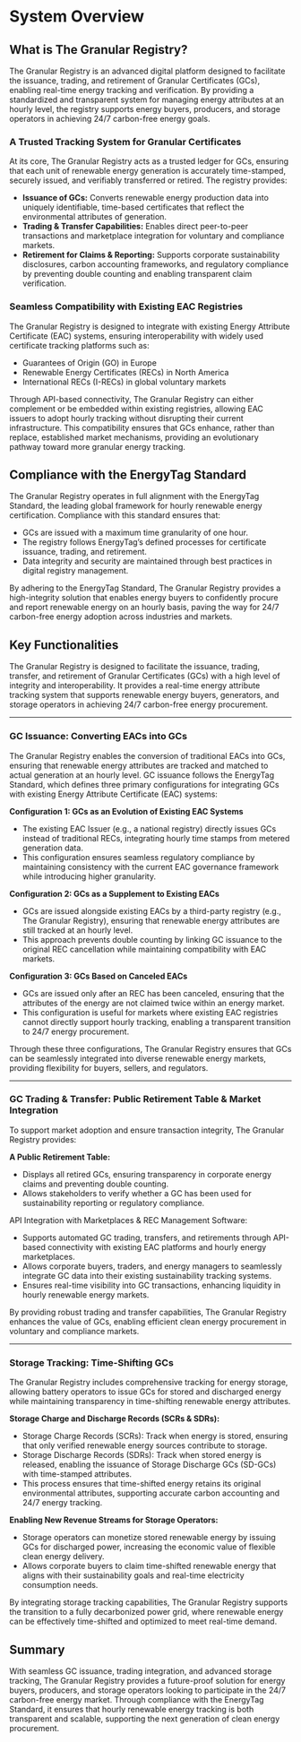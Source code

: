 # System Overview

## What is The Granular Registry?

The Granular Registry is an advanced digital platform designed to facilitate the issuance, trading, and retirement of Granular Certificates (GCs), enabling real-time energy tracking and verification. By providing a standardized and transparent system for managing energy attributes at an hourly level, the registry supports energy buyers, producers, and storage operators in achieving 24/7 carbon-free energy goals.

### A Trusted Tracking System for Granular Certificates

At its core, The Granular Registry acts as a trusted ledger for GCs, ensuring that each unit of renewable energy generation is accurately time-stamped, securely issued, and verifiably transferred or retired. The registry provides:

* **Issuance of GCs:** Converts renewable energy production data into uniquely identifiable, time-based certificates that reflect the environmental attributes of generation.
* **Trading & Transfer Capabilities:** Enables direct peer-to-peer transactions and marketplace integration for voluntary and compliance markets.
* **Retirement for Claims & Reporting:** Supports corporate sustainability disclosures, carbon accounting frameworks, and regulatory compliance by preventing double counting and enabling transparent claim verification.

### Seamless Compatibility with Existing EAC Registries

The Granular Registry is designed to integrate with existing Energy Attribute Certificate (EAC) systems, ensuring interoperability with widely used certificate tracking platforms such as:

* Guarantees of Origin (GO) in Europe
* Renewable Energy Certificates (RECs) in North America
* International RECs (I-RECs) in global voluntary markets

Through API-based connectivity, The Granular Registry can either complement or be embedded within existing registries, allowing EAC issuers to adopt hourly tracking without disrupting their current infrastructure. This compatibility ensures that GCs enhance, rather than replace, established market mechanisms, providing an evolutionary pathway toward more granular energy tracking.

## Compliance with the EnergyTag Standard

The Granular Registry operates in full alignment with the EnergyTag Standard, the leading global framework for hourly renewable energy certification. Compliance with this standard ensures that:

* GCs are issued with a maximum time granularity of one hour.
* The registry follows EnergyTag’s defined processes for certificate issuance, trading, and retirement.
* Data integrity and security are maintained through best practices in digital registry management.

By adhering to the EnergyTag Standard, The Granular Registry provides a high-integrity solution that enables energy buyers to confidently procure and report renewable energy on an hourly basis, paving the way for 24/7 carbon-free energy adoption across industries and markets.

## Key Functionalities

The Granular Registry is designed to facilitate the issuance, trading, transfer, and retirement of Granular Certificates (GCs) with a high level of integrity and interoperability. It provides a real-time energy attribute tracking system that supports renewable energy buyers, generators, and storage operators in achieving 24/7 carbon-free energy procurement.

***

### GC Issuance: Converting EACs into GCs

The Granular Registry enables the conversion of traditional EACs into GCs, ensuring that renewable energy attributes are tracked and matched to actual generation at an hourly level. GC issuance follows the EnergyTag Standard, which defines three primary configurations for integrating GCs with existing Energy Attribute Certificate (EAC) systems:

**Configuration 1: GCs as an Evolution of Existing EAC Systems**

* The existing EAC Issuer (e.g., a national registry) directly issues GCs instead of traditional RECs, integrating hourly time stamps from metered generation data.
* This configuration ensures seamless regulatory compliance by maintaining consistency with the current EAC governance framework while introducing higher granularity.

**Configuration 2: GCs as a Supplement to Existing EACs**

* GCs are issued alongside existing EACs by a third-party registry (e.g., The Granular Registry), ensuring that renewable energy attributes are still tracked at an hourly level.
* This approach prevents double counting by linking GC issuance to the original REC cancellation while maintaining compatibility with EAC markets.

**Configuration 3: GCs Based on Canceled EACs**

* GCs are issued only after an REC has been canceled, ensuring that the attributes of the energy are not claimed twice within an energy market.
* This configuration is useful for markets where existing EAC registries cannot directly support hourly tracking, enabling a transparent transition to 24/7 energy procurement.

Through these three configurations, The Granular Registry ensures that GCs can be seamlessly integrated into diverse renewable energy markets, providing flexibility for buyers, sellers, and regulators.

***

### GC Trading & Transfer: Public Retirement Table & Market Integration

To support market adoption and ensure transaction integrity, The Granular Registry provides:

**A Public Retirement Table:**

* Displays all retired GCs, ensuring transparency in corporate energy claims and preventing double counting.
* Allows stakeholders to verify whether a GC has been used for sustainability reporting or regulatory compliance.

API Integration with Marketplaces & REC Management Software:

* Supports automated GC trading, transfers, and retirements through API-based connectivity with existing EAC platforms and hourly energy marketplaces.
* Allows corporate buyers, traders, and energy managers to seamlessly integrate GC data into their existing sustainability tracking systems.
* Ensures real-time visibility into GC transactions, enhancing liquidity in hourly renewable energy markets.

By providing robust trading and transfer capabilities, The Granular Registry enhances the value of GCs, enabling efficient clean energy procurement in voluntary and compliance markets.

***

### Storage Tracking: Time-Shifting GCs

The Granular Registry includes comprehensive tracking for energy storage, allowing battery operators to issue GCs for stored and discharged energy while maintaining transparency in time-shifting renewable energy attributes.

**Storage Charge and Discharge Records (SCRs & SDRs):**

* Storage Charge Records (SCRs): Track when energy is stored, ensuring that only verified renewable energy sources contribute to storage.
* Storage Discharge Records (SDRs): Track when stored energy is released, enabling the issuance of Storage Discharge GCs (SD-GCs) with time-stamped attributes.
* This process ensures that time-shifted energy retains its original environmental attributes, supporting accurate carbon accounting and 24/7 energy tracking.

**Enabling New Revenue Streams for Storage Operators:**

* Storage operators can monetize stored renewable energy by issuing GCs for discharged power, increasing the economic value of flexible clean energy delivery.
* Allows corporate buyers to claim time-shifted renewable energy that aligns with their sustainability goals and real-time electricity consumption needs.

By integrating storage tracking capabilities, The Granular Registry supports the transition to a fully decarbonized power grid, where renewable energy can be effectively time-shifted and optimized to meet real-time demand.

## Summary

With seamless GC issuance, trading integration, and advanced storage tracking, The Granular Registry provides a future-proof solution for energy buyers, producers, and storage operators looking to participate in the 24/7 carbon-free energy market. Through compliance with the EnergyTag Standard, it ensures that hourly renewable energy tracking is both transparent and scalable, supporting the next generation of clean energy procurement.
